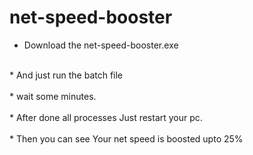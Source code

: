 # net-speed-booster

* Download the net-speed-booster.exe<br/>
<br/>
* And just run the batch file<br/>
</br>
* wait some minutes.<br/>
<br>
* After done all processes Just restart your pc.<br/>
<br>
* Then you can see Your net speed is boosted upto 25%<br/>
<br>
